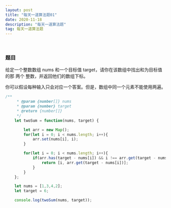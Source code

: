 ```yaml
---
layout: post
title: "每天一道算法题01"
date: 2020-11-18
description: "每天一道算法题"
tag: 每天一道算法题
---   
```

 
  
### **题目**

给定一个整数数组 nums 和一个目标值 target，请你在该数组中找出和为目标值的那 两个 整数，并返回他们的数组下标。

你可以假设每种输入只会对应一个答案。但是，数组中同一个元素不能使用两遍。


```javascript
/**
     * @param {number[]} nums
     * @param {number} target
     * @return {number[]}
     */
    let twoSum = function(nums, target) {

        let arr = new Map();
        for(let i = 0; i < nums.length; i++){
            arr.set(nums[i], i);
        }

        for(let i = 0; i < nums.length; i++){
            if(arr.has(target - nums[i]) && i !== arr.get(target - nums[i])){
                return [i, arr.get(target - nums[i])];
            }
        }
    };

    let nums = [1,3,4,2];
    let target = 6;

    console.log(twoSum(nums, target));
```


